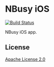 # NBusy iOS

[![Build Status](https://travis-ci.org/nbusy/nbusy-ios.svg?branch=master)](https://travis-ci.org/nbusy/nbusy-ios)

NBusy iOS app.

## License

[Apache License 2.0](LICENSE)
